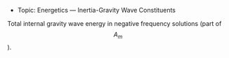  - Topic: Energetics — Inertia-Gravity Wave Constituents

Total internal gravity wave energy in negative frequency solutions (part of $$A_m$$).
